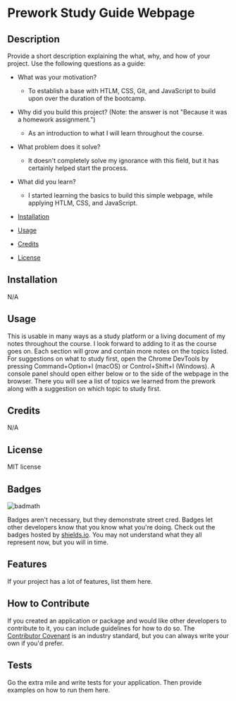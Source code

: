 # Prework Study Guide Webpage

## Description

Provide a short description explaining the what, why, and how of your project. Use the following questions as a guide:

- What was your motivation?
  - To establish a base with HTLM, CSS, Git, and JavaScript to build upon over the duration of the bootcamp.
- Why did you build this project? (Note: the answer is not "Because it was a homework assignment.")
  - As an introduction to what I will learn throughout the course.
- What problem does it solve?
  - It doesn't completely solve my ignorance with this field, but it has certainly helped start the process. 
- What did you learn?
  - I started learning the basics to build this simple webpage, while applying HTLM, CSS, and JavaScript.



- [Installation](#installation)
- [Usage](#usage)
- [Credits](#credits)
- [License](#license)

## Installation

N/A

## Usage

This is usable in many ways as a study platform or a living document of my notes throughout the course. I look forward to adding to it as the course goes on. Each section will grow and contain more notes on the topics listed. For suggestions on what to study first, open the Chrome DevTools by pressing Command+Option+I (macOS) or Control+Shift+I (Windows). A console panel should open either below or to the side of the webpage in the browser. There you will see a list of topics we learned from the prework along with a suggestion on which topic to study first.

## Credits

N/A

## License

MIT license

## Badges

![badmath](https://img.shields.io/github/languages/top/nielsenjared/badmath)

Badges aren't necessary, but they demonstrate street cred. Badges let other developers know that you know what you're doing. Check out the badges hosted by [shields.io](https://shields.io/). You may not understand what they all represent now, but you will in time.

## Features

If your project has a lot of features, list them here.

## How to Contribute

If you created an application or package and would like other developers to contribute to it, you can include guidelines for how to do so. The [Contributor Covenant](https://www.contributor-covenant.org/) is an industry standard, but you can always write your own if you'd prefer.

## Tests

Go the extra mile and write tests for your application. Then provide examples on how to run them here.

